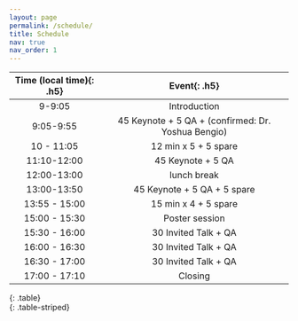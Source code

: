 ```yaml
---
layout: page
permalink: /schedule/
title: Schedule
nav: true
nav_order: 1
---
```


| **Time (local time)**{: .h5} |               **Event**{: .h5}               |
| :--------------------------------: | :-------------------------------------------------: |
|               9-9:05               |                    Introduction                    |
|             9:05-9:55             | 45 Keynote + 5 QA + (confirmed: Dr. Yoshua Bengio) |
|             10 - 11:05             |                12 min x 5 + 5 spare                |
|            11:10-12:00            |                  45 Keynote + 5 QA                  |
|            12:00-13:00            |                     lunch break                     |
|            13:00-13:50            |             45 Keynote + 5 QA + 5 spare             |
|           13:55 - 15:00           |                15 min x 4 + 5 spare                |
|           15:00 - 15:30           |                   Poster session                   |
|           15:30 - 16:00           |                30 Invited Talk + QA                |
|           16:00 - 16:30           |                30 Invited Talk + QA                |
|           16:30 - 17:00           |                30 Invited Talk + QA                |
|           17:00 - 17:10           |                       Closing                       |
{: .table}               
{: .table-striped}              
